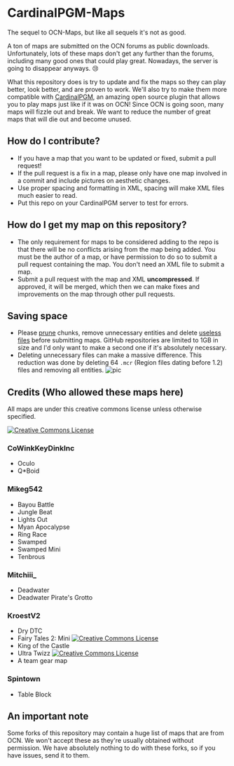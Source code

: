 # CardinalPGM-Maps
The sequel to OCN-Maps, but like all sequels it's not as good.

A ton of maps are submitted on the OCN forums as public downloads. Unfortunately, lots of these maps don't get any further than the forums, including many good ones that could play great.  Nowadays, the server is going to disappear anyways. :cry:

What this repository does is try to update and fix the maps so they can play better, look better, and are proven to work. We'll also try to make them more compatible with [CardinalPGM](https://github.com/twizmwazin/CardinalPGM), an amazing open source plugin that allows you to play maps just like if it was on OCN!  Since OCN is going soon, many maps will fizzle out and break.  We want to reduce the number of great maps that will die out and become unused.

## How do I contribute?
 - If you have a map that you want to be updated or fixed, submit a pull request!
 - If the pull request is a fix in a map, please only have one map involved in a commit and include pictures on aesthetic changes.
 - Use proper spacing and formatting in XML, spacing will make XML files much easier to read.
 - Put this repo on your CardinalPGM server to test for errors.

## How do I get my map on this repository?
 - The only requirement for maps to be considered adding to the repo is that there will be no conflicts arising from the map being added. You must be the author of a map, or have permission to do so to submit a pull request containing the map.  You don't need an XML file to submit a map.
 - Submit a pull request with the map and XML **uncompressed**.  If approved, it will be merged, which then we can make fixes and improvements on the map through other pull requests.

## Saving space
 - Please [prune](https://docs.oc.tc/packaging/pruning_chunks) chunks, remove unnecessary entities and delete [useless files](https://docs.oc.tc/guides/packaging/cleaning_files) before submitting maps. GitHub repositories are limited to 1GB in size and I'd only want to make a second one if it's absolutely necessary.
 - Deleting unnecessary files can make a massive difference. This reduction was done by deleting 64 `.mcr` (Region files dating before 1.2) files and removing all entities.
![pic](http://puu.sh/gPEj4.png)

## Credits (Who allowed these maps here)

All maps are under this creative commons license unless otherwise specified.

<a rel="license" href="http://creativecommons.org/licenses/by-sa/4.0/"><img alt="Creative Commons License" style="border-width:0" src="https://i.creativecommons.org/l/by-sa/4.0/88x31.png" /></a>
### CoWinkKeyDinkInc
 - Oculo
 - Q\*Boid

### Mikeg542
 - Bayou Battle
 - Jungle Beat
 - Lights Out
 - Myan Apocalypse
 - Ring Race
 - Swamped
 - Swamped Mini
 - Tenbrous

### Mitchiii_
 - Deadwater
 - Deadwater Pirate's Grotto

### KroestV2
 - Dry DTC
 - Fairy Tales 2: Mini
 <a rel="license" href="http://creativecommons.org/licenses/by-nc/4.0/"><img alt="Creative Commons License" style="border-width:0" src="https://i.creativecommons.org/l/by-nc/4.0/88x31.png"/></a>
 - King of the Castle
 - Ultra Twizz  <a rel="license" href="http://creativecommons.org/licenses/by-nc/4.0/"><img alt="Creative Commons License" style="border-width:0" src="https://i.creativecommons.org/l/by-nc/4.0/88x31.png"/></a>
 - A team gear map

### Spintown
 - Table Block

## An important note
Some forks of this repository may contain a huge list of maps that are from OCN. We won't accept these as they're usually obtained without permission.  We have absolutely nothing to do with these forks, so if you have issues, send it to them.
